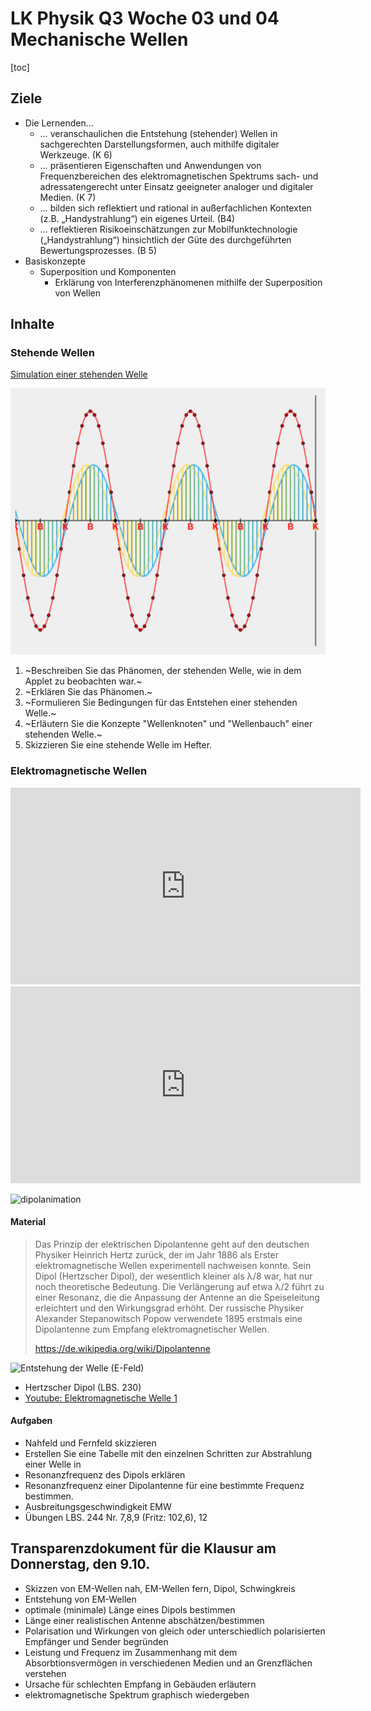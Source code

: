 LK Physik Q3 Woche 03 und 04 Mechanische Wellen
==============================

[toc]

## Ziele

* Die Lernenden…
  * … veranschaulichen die Entstehung (stehender) Wellen in sachgerechten Darstellungsformen, auch mithilfe digitaler Werkzeuge. (K 6)
  * … präsentieren Eigenschaften und Anwendungen von Frequenzbereichen des elektromagnetischen Spektrums sach- und adressatengerecht unter Einsatz geeigneter analoger und digitaler Medien. (K 7)
  * … bilden sich reflektiert und rational in außerfachlichen Kontexten (z.B. „Handystrahlung“) ein eigenes Urteil. (B4)
  * … reflektieren Risikoeinschätzungen zur Mobilfunktechnologie („Handystrahlung“) hinsichtlich der Güte des durchgeführten Bewertungsprozesses. (B 5)
* Basiskonzepte
  * Superposition und Komponenten
    * Erklärung von Interferenzphänomenen mithilfe der Superposition von Wellen

## Inhalte


### Stehende Wellen

[Simulation einer stehenden Welle](https://www.leifiphysik.de/mechanik/mechanische-wellen/versuche/stehende-welle-simulation)

![!large](./img/stehende_Welle.png)

1. ~Beschreiben Sie das Phänomen, der stehenden Welle, wie in dem Applet zu beobachten war.~
1. ~Erklären Sie das Phänomen.~
1. ~Formulieren Sie Bedingungen für das Entstehen einer stehenden Welle.~
1. ~Erläutern Sie die Konzepte "Wellenknoten" und "Wellenbauch" einer stehenden Welle.~
1. Skizzieren Sie eine stehende Welle im Hefter.

### Elektromagnetische Wellen

<iframe width="560" height="315" src="https://www.youtube.com/embed/H7_vpO33P04?si=TLJqzW8bInB-iai_" title="YouTube video player" frameborder="0" allow="accelerometer; autoplay; clipboard-write; encrypted-media; gyroscope; picture-in-picture; web-share" referrerpolicy="strict-origin-when-cross-origin" allowfullscreen></iframe>

<iframe width="560" height="315" src="https://www.youtube.com/embed/Uj8oN3WETKo?si=62StSJ8o37iVA5ri" title="YouTube video player" frameborder="0" allow="accelerometer; autoplay; clipboard-write; encrypted-media; gyroscope; picture-in-picture; web-share" referrerpolicy="strict-origin-when-cross-origin" allowfullscreen></iframe>

![dipolanimation](https://upload.wikimedia.org/wikipedia/commons/2/24/Dipolentstehung.gif)

#### Material

> Das Prinzip der elektrischen Dipolantenne geht auf den deutschen Physiker Heinrich Hertz zurück, der im Jahr 1886 als Erster elektromagnetische Wellen experimentell nachweisen konnte. Sein Dipol (Hertzscher Dipol), der wesentlich kleiner als λ/8 war, hat nur noch theoretische Bedeutung. Die Verlängerung auf etwa λ/2 führt zu einer Resonanz, die die Anpassung der Antenne an die Speiseleitung erleichtert und den Wirkungsgrad erhöht. Der russische Physiker Alexander Stepanowitsch Popow verwendete 1895 erstmals eine Dipolantenne zum Empfang elektromagnetischer Wellen.
>
> https://de.wikipedia.org/wiki/Dipolantenne

![Entstehung der Welle (E-Feld)](https://upload.wikimedia.org/wikipedia/commons/d/dd/Dipole_receiving_antenna_animation_6_800x394x150ms.gif)

- Hertzscher Dipol (LBS. 230)
- [Youtube: Elektromagnetische Welle 1](https://www.youtube.com/watch?v=FLQ1nDHi_uk)

#### Aufgaben

- Nahfeld und Fernfeld skizzieren
- Erstellen Sie eine Tabelle mit den einzelnen Schritten zur Abstrahlung einer Welle in 
- Resonanzfrequenz des Dipols erklären
- Resonanzfrequenz einer Dipolantenne für eine bestimmte Frequenz bestimmen.
- Ausbreitungsgeschwindigkeit EMW
- Übungen LBS. 244 Nr. 7,8,9 (Fritz: 102,6), 12

## Transparenzdokument für die Klausur am Donnerstag, den 9.10.

- Skizzen von EM-Wellen nah, EM-Wellen fern, Dipol, Schwingkreis
- Entstehung von EM-Wellen
- optimale (minimale) Länge eines Dipols bestimmen
- Länge einer realistischen Antenne abschätzen/bestimmen
- Polarisation und Wirkungen von gleich oder unterschiedlich polarisierten Empfänger und Sender begründen
- Leistung und Frequenz im Zusammenhang mit dem Absorbtionsvermögen in verschiedenen Medien und an Grenzflächen verstehen
- Ursache für schlechten Empfang in Gebäuden erläutern
- elektromagnetische Spektrum graphisch wiedergeben
